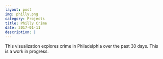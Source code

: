 ```yaml
---
layout: post
img: philly.png
category: Projects
title: Philly Crime
date: 2017-01-11
description: |
---
```

This visualization explores crime in Philadelphia over the past 30 days. This is a work in progress.

